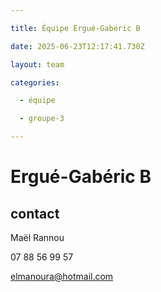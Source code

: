 ```yaml
---

title: Équipe Ergué-Gabéric B

date: 2025-06-23T12:17:41.730Z

layout: team

categories:

  - équipe

  - groupe-3

---
```


# Ergué-Gabéric B



## contact 

Maël Rannou

07 88 56 99 57

elmanoura@hotmail.com

